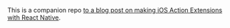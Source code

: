 This is a companion repo [to a blog post on making iOS Action Extensions with React Native](https://www.promptworks.com/blog/building-ios-app-extensions-with-react-native).
